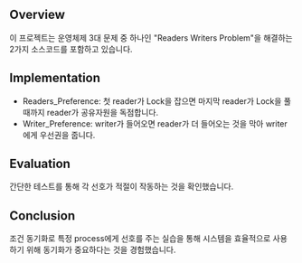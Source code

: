 ## Overview
이 프로젝트는 운영체제 3대 문제 중 하나인 
"Readers Writers Problem"을 
해결하는 2가지 소스코드를 포함하고 있습니다.

## Implementation
- Readers_Preference: 첫 reader가 Lock을 잡으면 마지막 reader가 Lock을 풀 때까지 reader가 공유자원을 독점합니다.
- Writer_Preference: writer가 들어오면 reader가 더 들어오는 것을 막아 writer에게 우선권을 줍니다.

## Evaluation
 간단한 테스트를 통해 각 선호가 적절이 작동하는 것을 확인했습니다.

## Conclusion
조건 동기화로 특정 process에게 선호를 주는 실습을 통해 시스템을 효율적으로 사용하기 위해 동기화가 중요하다는 것을 경험했습니다. 